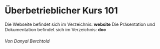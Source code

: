 # Überbetrieblicher Kurs 101
Die Webseite befindet sich im Verzeichnis: **website**
Die Präsentation und Dokumentation befindet sich im Verzeichnis: **doc**
###### Von Danyal Berchtold